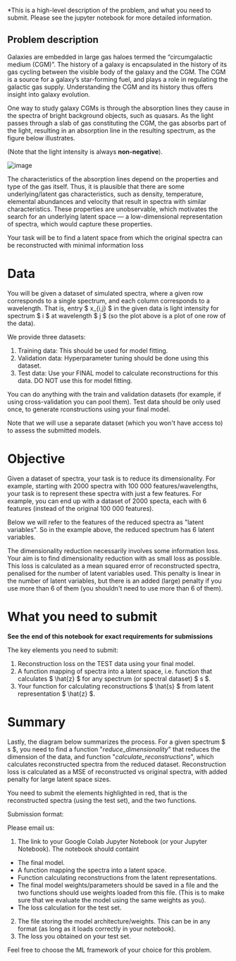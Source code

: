 *This is a high-level description of the problem, and what you need to submit. Please see the jupyter notebook for more detailed information.

## Problem description 

Galaxies are embedded in large gas haloes termed the “circumgalactic medium (CGM)”. The history of a galaxy is encapsulated in the history of its gas cycling between the visible body of the galaxy and the CGM. The CGM is a source for a galaxy’s star-forming fuel, and plays a role in regulating the galactic gas supply. Understanding the CGM and its history thus offers insight into galaxy evolution. 

One way to study galaxy CGMs is through the absorption lines they cause in the spectra of bright background objects, such as quasars. As the light passes through a slab of gas constituting the CGM, the gas absorbs part of the light, resulting in an absorption line in the resulting spectrum, as the figure below illustrates. 

(Note that the light intensity is always **non-negative**).

![image](https://user-images.githubusercontent.com/71390120/131004001-9958b083-11c0-4a62-aedf-073a7b629ad1.png)

The characteristics of the absorption lines depend on the properties and type of the gas itself. Thus, it is plausible that there are some underlying/latent gas characteristics, such as density, temperature, elemental abundances and velocity that result in spectra with similar characteristics. These properties are unobservable, which motivates the search for an underlying latent space — a low-dimensional representation of spectra, which would capture these properties.

Your task will be to find a latent space from which the original spectra can be reconstructed with minimal information loss


# Data

You will be given a dataset of simulated spectra, where a given row corresponds to a single spectrum, and each column corresponds to a wavelength. That is, entry $ x_{i,j} $ in the given data is light intensity for spectrum $ i $ at wavelength $ j $ (so the plot above is a plot of one row of the data).

We provide three datasets:
1. Training data: This should be used for model fitting.
2. Validation data: Hyperparameter tuning should be done using this dataset.
3. Test data: Use your FINAL model to calculate reconstructions for this data. DO NOT use this for model fitting. 

You can do anything with the train and validation datasets (for example, if using cross-validation you can pool them). Test data should be only used once, to generate rconstructions using your final model. 

Note that we will use a separate dataset (which you won't have access to) to assess the submitted models.


# Objective

Given a dataset of spectra, your task is to reduce its dimensionality. For example, starting with 2000 spectra with 100 000 features/wavelengths, your task is to represent these spectra with just a few features. For example, you can end up with a dataset of 2000 specta, each with 6 features (instead of the original 100 000 features).

Below we will refer to the features of the reduced spectra as "latent variables". So in the example above, the reduced spectrum has 6 latent variables.

The dimensionality reduction necessarily involves some information loss. Your aim is to find dimensionality reduction with as small loss as possible. This loss is calculated as a mean squared error of reconstructed spectra, penalised for the number of latent variables used. This penalty is linear in the number of latent variables, but there is an added (large) penalty if you use more than 6 of them (you shouldn't need to use more than 6 of them).



# What you need to submit

**See the end of this notebook for exact requirements for submissions**


The key elements you need to submit:
1. Reconstruction loss on the TEST data using your final model.
2. A function mapping of spectra into a latent space, i.e. function that calculates $ \hat{z} $ for any spectrum (or spectral dataset) $ s $.
3. Your function for calculating reconstructions $ \hat{s} $ from latent representation $ \hat{z} $.

# Summary 

Lastly, the diagram below summarizes the process. For a given spectrum $ s $, you need to find a function "*reduce_dimensionality*" that reduces the dimension of the data, and function "*calculate_reconstructions*", which calculates reconstructed spectra from the reduced dataset. Reconstruction loss is calculated as a MSE of reconstructed vs original spectra, with added penalty for large latent space sizes.

You need to submit the elements highlighted in red, that is the reconstructed spectra (using the test set), and the two functions.

Submission format:

Please email us:
 
1.   The link to your Google Colab Jupyter Notebook (or your Jupyter Notebook). The notebook should containt
  *   The final model.
  *   A function mapping the spectra into a latent space.
  *   Function calculating reconstructions from the latent representations.
  *   The final model weights/parameters should be saved in a file and the two functions should use weights loaded from this file. (This is to make sure that we evaluate the model using the same weights as you).
  *   The loss calculation for the test set.
2. The file storing the model architecture/weights. This can be in any format (as long as it loads correctly in your notebook).
3. The loss you obtained on your test set.

Feel free to choose the ML framework of your choice for this problem.

